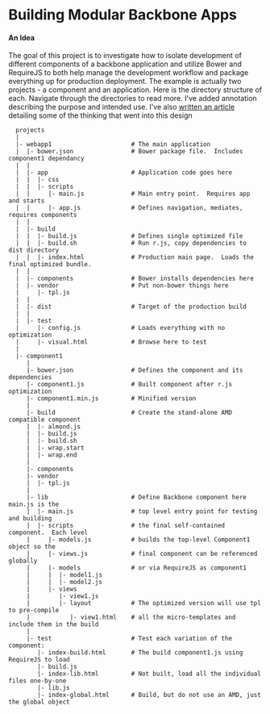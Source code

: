 Building Modular Backbone Apps
=========

#### An Idea ####

The goal of this project is to investigate how to isolate development of different components of
a backbone application and utilize Bower and RequireJS to both help manage the development
workflow and package everything up for production deployment.  The example is actually two
projects - a component and an application.  Here is the directory structure of each.  Navigate
through the directories to read more.  I've added annotation describing the purpose and intended
use.  I've also [written an article](http://benknowscode.wordpress.com/2013/06/09/building-modular-backbone-apps-with-requirejs-and-bower/) 
detailing some of the thinking that went into this design


      projects
      |
      |- webapp1                      # The main application
      |  |- bower.json                # Bower package file.  Includes component1 dependancy
      |  |
      |  |- app                       # Application code goes here
      |  |  |- css
      |  |  |- scripts                    
      |  |     |- main.js             # Main entry point.  Requires app and starts
      |  |     |- app.js              # Defines navigation, mediates, requires components
      |  |
      |  |- build
      |  |  |- build.js               # Defines single optimized file
      |  |  |- build.sh               # Run r.js, copy dependencies to dist directory
      |  |  |- index.html             # Production main page.  Loads the final optimized bundle.
      |  |
      |  |- components                # Bower installs dependencies here
      |  |- vendor                    # Put non-bower things here
      |     |- tpl.js
      |  |
      |  |- dist                      # Target of the production build
      |  |
      |  |- test
      |     |- config.js              # Loads everything with no optimization
      |     |- visual.html            # Browse here to test
      |
      |- component1
         |
         |- bower.json                # Defines the component and its dependencies
         |- component1.js             # Built component after r.js optimization
         |- component1.min.js         # Minified version
         |
         |- build                     # Create the stand-alone AMD compatible component
         |  |- almond.js
         |  |- build.js
         |  |- build.sh
         |  |- wrap.start
         |  |- wrap.end
         |
         |- components
         |- vendor
         |  |- tpl.js
         |
         |- lib                       # Define Backbone component here main.js is the
         |  |- main.js                # top level entry point for testing and building
         |  |- scripts                # the final self-contained component.  Each level
         |     |- models.js           # builds the top-level Component1 object so the 
         |     |- views.js            # final component can be referenced globally
         |     |- models              # or via RequireJS as component1
         |     |  |- model1.js
         |     |  |- model2.js
         |     |- views
         |        |- view1.js
         |        |- layout           # The optimized version will use tpl to pre-compile
         |           |- view1.html    # all the micro-templates and include them in the build
         |
         |- test                      # Test each variation of the component:
            |- index-build.html       # The build component1.js using RequireJS to load
            |- build.js   
            |- index-lib.html         # Not built, load all the individual files one-by-one
            |- lib.js
            |- index-global.html      # Build, but do not use an AMD, just the global object

